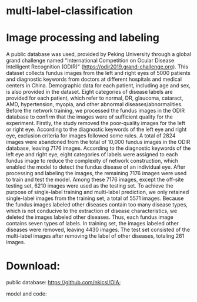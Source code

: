 # multi-label-classification
# Image processing and labeling
A public database was used, provided by Peking University through a global grand challenge named "International Competition on Ocular Disease Intelligent Recognition (ODIR)" (https://odir2019.grand-challenge.org). This dataset collects fundus images from the left and right eyes of 5000 patients and diagnostic keywords from doctors at different hospitals and medical centers in China. Demographic data for each patient, including age and sex, is also provided in the dataset. Eight categories of disease labels are provided for each patient, which refer to normal, DR, glaucoma, cataract, AMD, hypertension, myopia, and other abnormal diseases/abnormalities. Before the network training, we processed the fundus images in the ODIR database to confirm that the images were of sufficient quality for the experiment. Firstly, the study removed the poor-quality images for the left or right eye. According to the diagnostic keywords of the left eye and right eye, exclusion criteria for images followed some rules. A total of 2824 images were abandoned from the total of 10,000 fundus images in the ODIR database, leaving 7176 images. According to the diagnostic keywords of the left eye and right eye, eight categories of labels were assigned to each fundus image to reduce the complexity of network construction, which enabled the model to detect the fundus disease of an individual eye. After processing and labeling the images, the remaining 7176 images were used to train and test the model. Among these 7176 images, except the off-site testing set, 6210 images were used as the testing set. To achieve the purpose of single-label training and multi-label prediction, we only retained single-label images from the training set, a total of 5571 images. Because the fundus images labeled other diseases contain too many disease types, which is not conducive to the extraction of disease characteristics, we deleted the images labeled other diseases. Thus, each fundus image contains seven types of labels. In training set, the images labeled other diseases were removed, leaving 4430 images. The test set consisted of the multi-label images after removing the label of other diseases, totaling 261 images.

# Download:
public database: https://github.com/nkicsl/OIA;

model and code:

